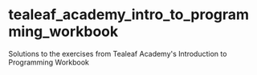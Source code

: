 # tealeaf_academy_intro_to_programming_workbook
Solutions to the exercises from Tealeaf Academy's Introduction to Programming Workbook
